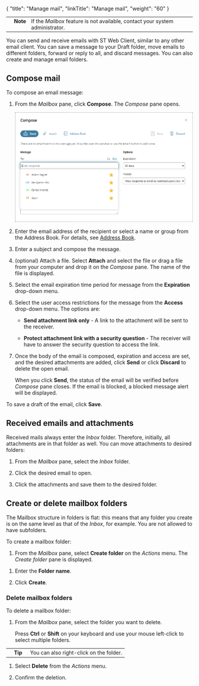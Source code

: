 {
    "title": "Manage mail",
    "linkTitle": "Manage mail",
    "weight": "60"
}<table cellpadding="0" cellspacing="0">
   <col/>
   <col/>
   <col/>
      <tr>
         <td valign="top">         </td>
         <td valign="top"><span><b>Note</b></span>
         </td>
         <td data-mc-autonum="&lt;b&gt;Note&lt;/b&gt;" valign="top">If the <em>Mailbox</em> feature is not available, contact your system administrator.         </td>
      </tr>
</table>



You can send and receive emails with ST Web Client, similar to any other email client. You can save a message to your Draft folder, move emails to different folders, forward or reply to all, and discard messages. You can also create and manage email folders.



## Compose mail



To compose an email message:



1.  From the *Mailbox* pane, click **Compose**. The *Compose* pane opens.  

    

    ![Web Client screen to compose a message from your mailbox](WC_Mailbox_compose.png)

2.  Enter the email address of the recipient or select a name or group from the Address Book. For details, see [Address Book](../02-manage_files_and_folders/021-address_book).

3.  Enter a subject and compose the message.

4.  (optional) Attach a file. Select **Attach** and select the file or drag a file from your computer and drop it on the *Compose* pane. The name of the file is displayed.

5.  Select the email expiration time period for message from the **Expiration** drop-down menu.

6.  Select the user access restrictions for the message from the **Access** drop-down menu. The options are:

    -   **Send attachment link only** - A link to the attachment will be sent to the receiver.

    -   **Protect attachment link with a security question** - The receiver will have to answer the security question to access the link.

7.  Once the body of the email is composed, expiration and access are set, and the desired attachments are added, click **Send** or click **Discard** to delete the open email.  

    When you click **Send**, the status of the email will be verified before *Compose* pane closes. If the email is blocked, a blocked message alert will be displayed.



To save a draft of the email, click **Save**.



## Received emails and attachments



Received mails always enter the *Inbox* folder. Therefore, initially, all attachments are in that folder as well. You can move attachments to desired folders:



1.  From the *Mailbox* pane, select the *Inbox* folder.

2.  Click the desired email to open.

3.  Click the attachments and save them to the desired folder.



## Create or delete mailbox folders



The Mailbox structure in folders is flat: this means that any folder you create is on the same level as that of the *Inbox*, for example. You are not allowed to have subfolders.



To create a mailbox folder:



1.  From the *Mailbox* pane, select **Create folder** on the *Actions* menu. The *Create folder* pane is displayed.



<!-- -->



1.  Enter the **Folder name**.

2.  Click **Create**.



### Delete mailbox folders



To delete a mailbox folder:



1.  From the *Mailbox* pane, select the folder you want to delete.

    Press **Ctrl** or **Shift** on your keyboard and use your mouse left-click to select multiple folders.



<table cellpadding="0" cellspacing="0">
   <col/>
   <col/>
   <col/>
      <tr>
         <td valign="top">         </td>
         <td valign="top"><span><b>Tip  </b></span>
         </td>
         <td data-mc-autonum="&lt;b&gt;Tip  &lt;/b&gt;" valign="top">You can also right-click on the folder.         </td>
      </tr>
</table>



1.  Select **Delete** from the *Actions* menu.

2.  Confirm the deletion.


